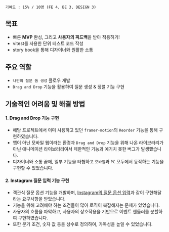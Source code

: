 `기여도 : 15% / 10명 (FE 4, BE 3, DESIGN 3)`

## 목표
- 빠른 **MVP** 완성, 그리고 **사용자의 피드백**을 받아 적용하기!
- vitest를 사용한 단위 테스트 코드 작성
- story book을 통해 디자이너와 원활한 소통

## 주요 역할
- `나만의 질문 폼 생성` 플로우 개발
- `Drag and Drop` 기능을 활용하여 질문 생성 & 정렬 기능 구현


## 기술적인 어려움 및 해결 방법
#### 1. Drag and Drop 기능 구현
- 해당 프로젝트에서 이미 사용하고 있던 `framer-motion`의 `Reorder` 기능을 통해 구현하였습니다. 
- 앱이 아닌 모바일 웹이라는 환경과 `Drag and Drop` 기능을 위해 나온 라이브러리가 아닌 애니메이션 라이브러리여서 제한적인 기능과 예기치 못한 버그가 발생했습니다.
- 디자이너와 소통 끝에, 일부 기능을 타협하고 `모바일`과 `PC` 모두에서 동작하는 기능을 구현할 수 있었습니다.

#### 2. Instagram 질문 입력 기능 구현
- 객관식 질문 옵션 기능을 개발하며, [Instagram의 질문 옵션 입력](https://github.com/sumi-0011/sumi-0011/assets/49177223/c7ca058d-3692-4ee8-b056-1f9b64f19934)과 같이 구현해달라는 요구사항을 받았습니다.
- 기능을 위해 고려해야 하는 조건들이 많아 로직이 복잡해지는 문제가 있었습니다. 
- 사용자의 흐름을 파악하고, 사용자의 상호작용을 기반으로 이벤트 핸들러를 분할하여 구현하였습니다. 
- 또한 분기 조건, 숫자 값 등을 상수로 정의하여, 가독성을 높일 수 있었습니다.